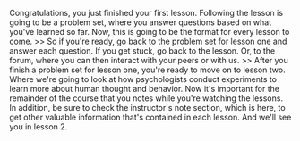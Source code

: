 Congratulations, you just finished your first lesson. Following the lesson is going to be a problem set, where you answer questions based on what you've learned so far. Now, this is going to be the format for every lesson to come. &gt;&gt; So if you're ready, go back to the problem set for lesson one and answer each question. If you get stuck, go back to the lesson. Or, to the forum, where you can then interact with your peers or with us. &gt;&gt; After you finish a problem set for lesson one, you're ready to move on to lesson two. Where we're going to look at how psychologists conduct experiments to learn more about human thought and behavior. Now it's important for the remainder of the course that you notes while you're watching the lessons. In addition, be sure to check the instructor's note section, which is here, to get other valuable information that's contained in each lesson. And we'll see you in lesson 2. 